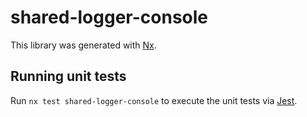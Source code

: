 # shared-logger-console

This library was generated with [Nx](https://nx.dev).

## Running unit tests

Run `nx test shared-logger-console` to execute the unit tests via [Jest](https://jestjs.io).
